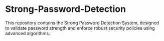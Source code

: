 # Strong-Password-Detection
This repository contains the Strong Password Detection System, designed to validate password strength and enforce robust security policies using advanced algorithms.
